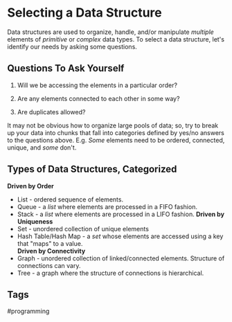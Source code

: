 # Selecting a Data Structure 

Data structures are used to organize, handle, and/or manipulate *multiple* elements of *primitive* or *complex* data types. To select a data structure, let's identify our needs by asking some questions.

## Questions To Ask Yourself
1. Will we be accessing the elements in a particular order?

2. Are any elements connected to each other in some way?

3. Are duplicates allowed?

It may not be obvious how to organize large pools of data; so, try to break up your data into chunks that fall into categories defined by yes/no answers to the questions above. E.g. *Some* elements need to be ordered, connected, unique, and *some* don't.

## Types of Data Structures, Categorized
**Driven by Order**
* List - ordered sequence of elements.
* Queue - a *list* where elements are processed in a FIFO fashion.
* Stack - a *list* where elements are processed in a LIFO fashion.
**Driven by Uniqueness**
* Set - unordered collection of unique elements
* Hash Table/Hash Map - a *set* whose elements are accessed using a key that "maps" to a value.  
**Driven by Connectivity**
* Graph - unordered collection of linked/connected elements. Structure of connections can vary.  
* Tree - a graph where the structure of connections is hierarchical.


## Tags
#programming

